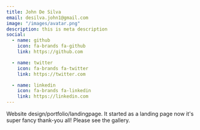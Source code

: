 ```yaml
---
title: John De Silva
email: desilva.john1@gmail.com
image: "/images/avatar.png"
description: this is meta description
social:
  - name: github
    icon: fa-brands fa-github
    link: https://github.com

  - name: twitter
    icon: fa-brands fa-twitter
    link: https://twitter.com

  - name: linkedin
    icon: fa-brands fa-linkedin
    link: https://linkedin.com
---
```


Website design/portfolio/landingpage. It started as a landing page now it's super fancy thank-you all! Please see the gallery.
